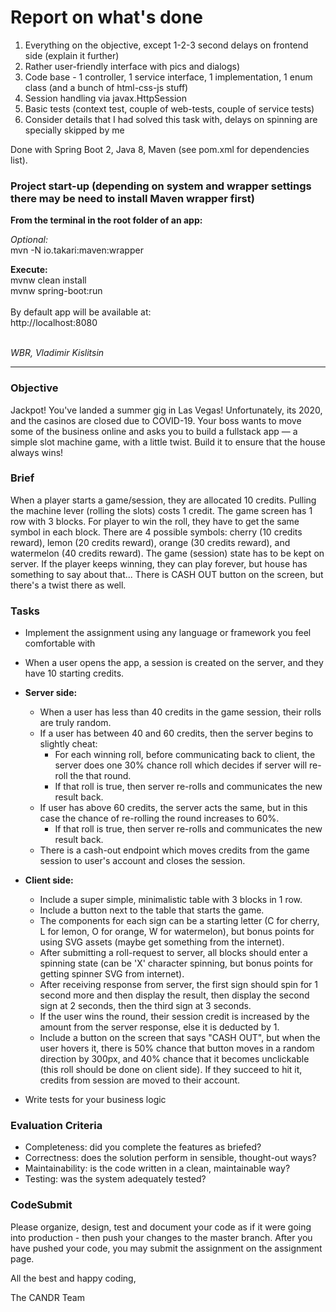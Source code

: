 # Report on what's done

1) Everything on the objective, except 1-2-3 second delays on frontend side (explain it further)
2) Rather user-friendly interface with pics and dialogs)
3) Code base - 1 controller, 1 service interface, 1 implementation, 1 enum class (and a bunch of html-css-js stuff)
4) Session handling via javax.HttpSession
5) Basic tests (context test, couple of web-tests, couple of service tests)
6) Consider details that I had solved this task with, delays on spinning are specially skipped by me

Done with Spring Boot 2, Java 8, Maven (see pom.xml for dependencies list).

### Project start-up (depending on system and wrapper settings there may be need to install Maven wrapper first)

<b>From the terminal in the root folder of an app:</b>

<i>Optional:</i><br />
mvn -N io.takari:maven:wrapper

<b>Execute:</b><br />
mvnw clean install<br />
mvnw spring-boot:run<br />
<br />
By default app will be available at:<br />
http://localhost:8080

<br />
<i>WBR, Vladimir Kislitsin</i>

***

### Objective

Jackpot! You've landed a summer gig in Las Vegas! Unfortunately, its 2020, and the casinos are closed due to COVID-19. Your boss wants to move some of the business online and asks you to build a fullstack app — a simple slot machine game, with a little twist. Build it to ensure that the house always wins!

### Brief

When a player starts a game/session, they are allocated 10 credits.
Pulling the machine lever (rolling the slots) costs 1 credit.
The game screen has 1 row with 3 blocks.
For player to win the roll, they have to get the same symbol in each block.
There are 4 possible symbols: cherry (10 credits reward), lemon (20 credits reward), orange (30 credits reward), and watermelon (40 credits reward).
The game (session) state has to be kept on server.
If the player keeps winning, they can play forever, but house has something to say about that...
There is CASH OUT button on the screen, but there's a twist there as well.

### Tasks

-   Implement the assignment using any language or framework you feel comfortable with
-   When a user opens the app, a session is created on the server, and they have 10 starting credits.
-   **Server side:**

    -   When a user has less than 40 credits in the game session, their rolls are truly random.
    -   If a user has between 40 and 60 credits, then the server begins to slightly cheat:
        -   For each winning roll, before communicating back to client, the server does one 30% chance roll which decides if server will re-roll the that round.
        -   If that roll is true, then server re-rolls and communicates the new result back.
    -   If user has above 60 credits, the server acts the same, but in this case the chance of re-rolling the round increases to 60%.
        -   If that roll is true, then server re-rolls and communicates the new result back.
    -   There is a cash-out endpoint which moves credits from the game session to user's account and closes the session.

-   **Client side:**
    -   Include a super simple, minimalistic table with 3 blocks in 1 row.
    -   Include a button next to the table that starts the game.
    -   The components for each sign can be a starting letter (C for cherry, L for lemon, O for orange, W for watermelon), but bonus points for using SVG assets (maybe get something from the internet).
    -   After submitting a roll-request to server, all blocks should enter a spinning state (can be 'X' character spinning, but bonus points for getting spinner SVG from internet).
    -   After receiving response from server, the first sign should spin for 1 second more and then display the result, then display the second sign at 2 seconds, then the third sign at 3 seconds.
    -   If the user wins the round, their session credit is increased by the amount from the server response, else it is deducted by 1.
    -   Include a button on the screen that says "CASH OUT", but when the user hovers it, there is 50% chance that button moves in a random direction by 300px, and 40% chance that it becomes unclickable (this roll should be done on client side). If they succeed to hit it, credits from session are moved to their account.
-   Write tests for your business logic

### Evaluation Criteria

-   Completeness: did you complete the features as briefed?
-   Correctness: does the solution perform in sensible, thought-out ways?
-   Maintainability: is the code written in a clean, maintainable way?
-   Testing: was the system adequately tested?

### CodeSubmit

Please organize, design, test and document your code as if it were going into production - then push your changes to the master branch. After you have pushed your code, you may submit the assignment on the assignment page.

All the best and happy coding,

The CANDR Team
